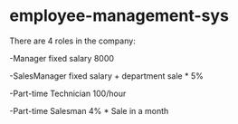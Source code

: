 # employee-management-sys
There are 4 roles in the company:


  -Manager
      fixed salary 8000
      
  -SalesManager
      fixed salary + department sale * 5%
      
  -Part-time Technician
      100/hour
      
  -Part-time Salesman
      4% * Sale in a month
